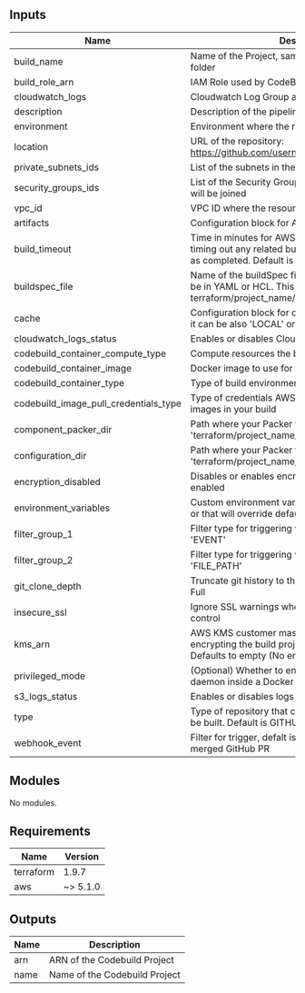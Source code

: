 <!-- BEGINNING OF PRE-COMMIT-TERRAFORM DOCS HOOK -->



## Inputs

| Name | Description | Type | Default |
|------|-------------|------|---------|
| build_name | Name of the Project, same as the repository project folder | `string` | n/a |
| build_role_arn | IAM Role used by CodeBuild | `string` | n/a |
| cloudwatch_logs | Cloudwatch Log Group and Log Stream names | `map(any)` | n/a |
| description | Description of the pipeline and project | `string` | n/a |
| environment | Environment where the resource will be deployed | `string` | n/a |
| location | URL of the repository: https://github.com/username/REPOSITORY_NAME.git | `string` | n/a |
| private_subnets_ids | List of the subnets in the 3 Availability Zones | `list(any)` | n/a |
| security_groups_ids | List of the Security Groups where the temporary EC2 will be joined | `list(any)` | n/a |
| vpc_id | VPC ID where the resources will be created | `string` | n/a |
| artifacts | Configuration block for Artifacts produced. | `string` | `"NO_ARTIFACTS"` |
| build_timeout | Time in minutes for AWS CodeBuild to wait until timing out any related build that does not get marked as completed. Default is 60 minutes. | `number` | `60` |
| buildspec_file | Name of the buildSpec file used for creating AMI, can be in YAML or HCL. This file must be inside terraform/project_name/config-tools/buildspec/ | `string` | `""` |
| cache | Configuration block for cache. Default is 'NO_CACHE, it can be also 'LOCAL' or 'S3' | `string` | `"NO_CACHE"` |
| cloudwatch_logs_status | Enables or disables Cloudwatch Logs | `string` | `"ENABLED"` |
| codebuild_container_compute_type | Compute resources the build project will use | `string` | `"BUILD_GENERAL1_SMALL"` |
| codebuild_container_image | Docker image to use for this build project | `string` | `"aws/codebuild/standard:4.0"` |
| codebuild_container_type | Type of build environment to use for related builds | `string` | `"LINUX_CONTAINER"` |
| codebuild_image_pull_credentials_type | Type of credentials AWS CodeBuild uses to pull images in your build | `string` | `"CODEBUILD"` |
| component_packer_dir | Path where your Packer folder is. Usually 'terraform/project_name/config-tools/packer' | `string` | `""` |
| configuration_dir | Path where your Packer folder is. Usually 'terraform/project_name/config-tools' | `string` | `""` |
| encryption_disabled | Disables or enables encryption for logs on bucket, if enabled | `bool` | `false` |
| environment_variables | Custom environment variables that should be added or that will override default variables | `map(any)` | `{}` |
| filter_group_1 | Filter type for triggering webhook, defaults to 'EVENT' | `string` | `"EVENT"` |
| filter_group_2 | Filter type for triggering webhook, defaults to 'FILE_PATH' | `string` | `"FILE_PATH"` |
| git_clone_depth | Truncate git history to this many commits. Use 0 for a Full | `number` | `1` |
| insecure_ssl | Ignore SSL warnings when connecting to source control | `bool` | `false` |
| kms_arn | AWS KMS customer master key (CMK) to be used for encrypting the build project's build output artifacts. Defaults to empty (No encryption) | `string` | `""` |
| privileged_mode | (Optional) Whether to enable running the Docker daemon inside a Docker container. Defaults to false | `bool` | `false` |
| s3_logs_status | Enables or disables logs on S3 bucket | `string` | `"DISABLED"` |
| type | Type of repository that contains the source code to be built. Default is GITHUB | `string` | `"GITHUB"` |
| webhook_event | Filter for trigger, defalt is trigger Pipeline on a merged GitHub PR | `string` | `"PULL_REQUEST_MERGED"` |


## Modules

No modules.


## Requirements

| Name | Version |
|------|---------|
| terraform | 1.9.7 |
| aws | ~> 5.1.0 |


## Outputs

| Name | Description |
|------|-------------|
| arn | ARN of the Codebuild Project |
| name | Name of the Codebuild Project |


<!-- END OF PRE-COMMIT-TERRAFORM DOCS HOOK -->